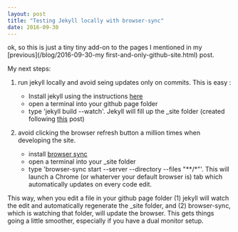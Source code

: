 ```yaml
---
layout: post
title: "Testing Jekyll locally with browser-sync"
date: 2016-09-30
---
```


ok, so this is just a tiny tiny add-on to the pages I mentioned in my [previous](/blog/2016-09-30-my first-and-only-github-site.html) post.

My next steps: 

1. run jekyll locally and avoid seing updates only on commits. This is easy :
	* Install jekyll using the instructions [here](https://jekyllrb.com/docs/installation/)
	* open a terminal into your github page folder
	* type 'jekyll build --watch'. Jekyll will fill up the _site folder (created following [this](http://jmcglone.com/guides/github-pages/) post) 

2. avoid clicking the browser refresh button a million times when developing the site.
	* install [browser sync](https://www.browsersync.io/)
	* open a terminal into your _site folder
	* type 'browser-sync start --server --directory --files "**/*"'. This will launch a Chrome (or whaterver your default browser is) tab which automatically updates on every code edit. 


This way, when you edit a file in your github page folder (1) jekyll will watch the edit and automatically regenerate the _site folder, and (2) browser-sync, which is watching that folder, will update the browser. This gets things going a little smoother, especially if you have a dual monitor setup.

